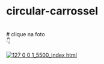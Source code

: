 
# circular-carrossel
<br>
# clique na foto
<br>
👇

 <a target="_blank" href="https://codepen.io/junioroliveiraj/full/eYeMVqW">![127 0 0 1_5500_index html](https://user-images.githubusercontent.com/85002295/184269665-fe086a75-376f-4290-9589-95bdb72050ce.png)</a>

 
